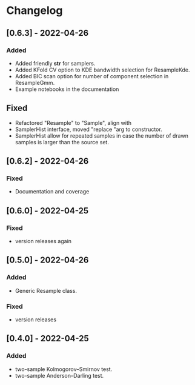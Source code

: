 # Changelog

## [0.6.3] - 2022-04-26
### Added
- Added friendly __str__ for samplers.
- Added KFold CV option to KDE bandwidth selection for ResampleKde.
- Added BIC scan option for number of component selection in ResampleGmm.
- Example notebooks in the documentation
## Fixed
- Refactored "Resample" to "Sample", align with
- SamplerHist interface, moved "replace "arg to constructor.
- SamplerHist allow for repeated samples in case the number of
  drawn samples is larger than the source set.

## [0.6.2] - 2022-04-26

### Fixed
- Documentation and coverage


## [0.6.0] - 2022-04-25

### Fixed
- version releases again


## [0.5.0] - 2022-04-26

### Added
- Generic Resample class.
### Fixed
- version releases


## [0.4.0] - 2022-04-25

### Added
- two-sample Kolmogorov–Smirnov test.
- two-sample Anderson–Darling test.
